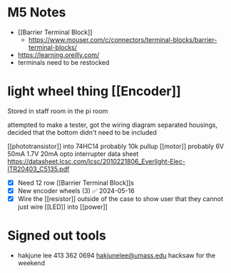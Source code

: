 # M5 Notes
- [[Barrier Terminal Block]]
	- https://www.mouser.com/c/connectors/terminal-blocks/barrier-terminal-blocks/
- https://learning.oreilly.com/
- terminals need to be restocked
# light wheel thing [[Encoder]]

Stored in staff room in the pi room

attempted to make a tester, got the wiring diagram
separated housings, decided that the bottom didn't need to be included

[[phototransistor]] into 74HC14 probably 10k pullup
[[motor]] probably 6V 50mA
	1.7V 20mA
opto interrupter data sheet https://datasheet.lcsc.com/lcsc/2010221806_Everlight-Elec-ITR20403_C5135.pdf
- [x] Need 12 row [[Barrier Terminal Block]]s
- [x] New encoder wheels (3) ✅ 2024-05-16
- [x] Wire the [[resistor]] outside of the case to show user that they cannot just wire [[LED]] into [[power]]
# Signed out tools
- hakjune lee 413 362 0694 hakjunelee@umass.edu
	hacksaw for the weekend
